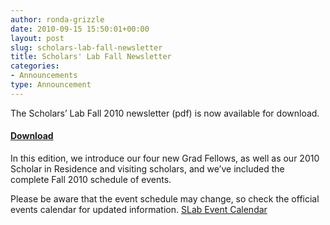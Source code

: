 ```yaml
---
author: ronda-grizzle
date: 2010-09-15 15:50:01+00:00
layout: post
slug: scholars-lab-fall-newsletter
title: Scholars' Lab Fall Newsletter
categories:
- Announcements
type: Announcement
---
```


The Scholars’ Lab Fall 2010 newsletter (pdf) is now available for download.


#### [Download](http://tinyurl.com/SLabFall2010news)


In this edition, we introduce our four new Grad Fellows, as well as our 2010 Scholar in Residence and visiting scholars, and we’ve included the complete Fall 2010 schedule of events.

Please be aware that the event schedule may change, so check the official events calendar for updated information. [SLab Event Calendar](http://tinyurl.com/Slabevents)
